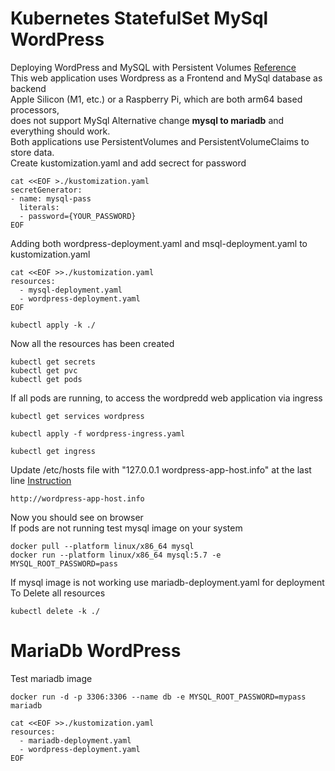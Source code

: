 # Kubernetes StatefulSet MySql WordPress
Deploying WordPress and MySQL with Persistent Volumes [Reference](https://kubernetes.io/docs/tutorials/stateful-application/mysql-wordpress-persistent-volume/) <br>
This web application uses Wordpress as a Frontend and MySql database as backend<br>
Apple Silicon (M1, etc.) or a Raspberry Pi, which are both arm64 based processors,<br>
does not support MySql Alternative change  **mysql to mariadb**   and everything should work.<br>
Both applications use PersistentVolumes and PersistentVolumeClaims to store data.<br>
Create kustomization.yaml and add secrect for password <br>
```
cat <<EOF >./kustomization.yaml
secretGenerator:
- name: mysql-pass
  literals:
  - password={YOUR_PASSWORD}
EOF
```
Adding both wordpress-deployment.yaml and msql-deployment.yaml to kustomization.yaml
```
cat <<EOF >>./kustomization.yaml
resources:
  - mysql-deployment.yaml
  - wordpress-deployment.yaml
EOF
```

```
kubectl apply -k ./
```
Now all the resources has been created
```
kubectl get secrets
kubectl get pvc
kubectl get pods
``` 
If all pods are running, to access the wordpredd web application via ingress 
```
kubectl get services wordpress
```
```
kubectl apply -f wordpress-ingress.yaml
```
```
kubectl get ingress
```
Update /etc/hosts file with "127.0.0.1 wordpress-app-host.info" at the last line [Instruction](https://help.nexcess.net/en_US/miscellaneous/how-to-find-the-hosts-file-on-my-mac)
```
http://wordpress-app-host.info 
```
Now you should see on browser <br>
If pods are not running test mysql image on your system <br>
```
docker pull --platform linux/x86_64 mysql
docker run --platform linux/x86_64 mysql:5.7 -e MYSQL_ROOT_PASSWORD=pass
```
If mysql image is not working use mariadb-deployment.yaml for deployment 
To Delete all resources 
```
kubectl delete -k ./
```
# MariaDb WordPress
Test mariadb image
```
docker run -d -p 3306:3306 --name db -e MYSQL_ROOT_PASSWORD=mypass mariadb
``` 
```
cat <<EOF >>./kustomization.yaml
resources:
  - mariadb-deployment.yaml
  - wordpress-deployment.yaml
EOF
```